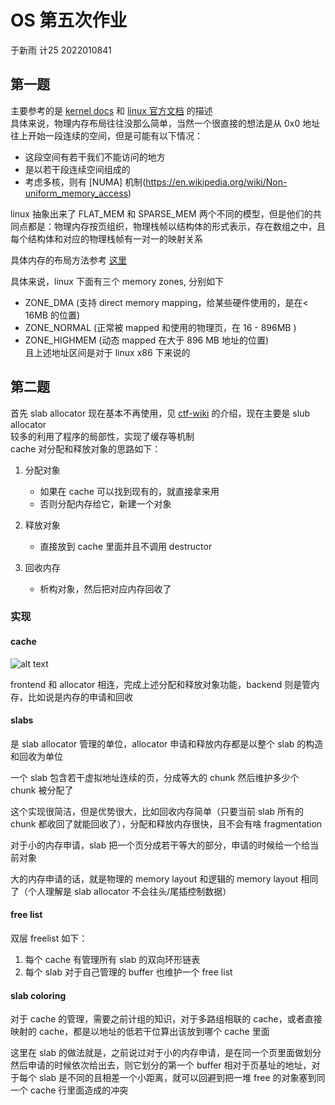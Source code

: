 # OS 第五次作业
于新雨 计25 2022010841
## 第一题
主要参考的是 [kernel docs](https://docs.kernel.org/mm/physical_memory.html) 和 [linux 官方文档](https://docs.kernel.org/mm/memory-model.html) 的描述    
具体来说，物理内存布局往往没那么简单，当然一个很直接的想法是从 0x0 地址往上开始一段连续的空间，但是可能有以下情况：
- 这段空间有若干我们不能访问的地方
- 是以若干段连续空间组成的
- 考虑多核，则有 [NUMA] 机制(https://en.wikipedia.org/wiki/Non-uniform_memory_access)    

linux 抽象出来了 FLAT_MEM 和 SPARSE_MEM 两个不同的模型，但是他们的共同点都是：物理内存按页组织，物理栈帧以结构体的形式表示，存在数组之中，且每个结构体和对应的物理栈帧有一对一的映射关系    

具体内存的布局方法参考 [这里](https://litux.nl/mirror/kerneldevelopment/0672327201/ch11lev1sec2.html)    

具体来说，linux 下面有三个 memory zones, 分别如下
- ZONE_DMA (支持 direct memory mapping，给某些硬件使用的，是在< 16MB 的位置)
- ZONE_NORMAL (正常被 mapped 和使用的物理页，在	16 - 896MB )
- ZONE_HIGHMEM (动态 mapped 在大于 896 MB 地址的位置)    
且上述地址区间是对于 linux x86 下来说的    

## 第二题
首先 slab allocator 现在基本不再使用，见 [ctf-wiki](https://ctf-wiki.org/pwn/linux/kernel-mode/exploitation/heap/heap_overview/#_3) 的介绍，现在主要是 slub allocator     
较多的利用了程序的局部性，实现了缓存等机制     
cache 对分配和释放对象的思路如下：
1. 分配对象
    - 如果在 cache 可以找到现有的，就直接拿来用
    - 否则分配内存给它，新建一个对象
2. 释放对象
    - 直接放到 cache 里面并且不调用 destructor

3. 回收内存
    - 析构对象，然后把对应内存回收了

### 实现
#### cache
![alt text](image-2.png)

frontend 和 allocator 相连，完成上述分配和释放对象功能，backend 则是管内存，比如说是内存的申请和回收     

#### slabs
是 slab allocator 管理的单位，allocator 申请和释放内存都是以整个 slab 的构造和回收为单位    

一个 slab 包含若干虚拟地址连续的页，分成等大的 chunk 然后维护多少个 chunk 被分配了    

这个实现很简洁，但是优势很大，比如回收内存简单（只要当前 slab 所有的 chunk 都收回了就能回收了），分配和释放内存很快，且不会有啥 fragmentation     

对于小的内存申请，slab 把一个页分成若干等大的部分，申请的时候给一个给当前对象    

大的内存申请的话，就是物理的 memory layout 和逻辑的 memory layout 相同了（个人理解是 slab allocator 不会往头/尾插控制数据）    


#### free list
双层 freelist 如下：    
1. 每个 cache 有管理所有 slab 的双向环形链表
2. 每个 slab 对于自己管理的 buffer 也维护一个 free list    

#### slab coloring
对于 cache 的管理，需要之前计组的知识，对于多路组相联的 cache，或者直接映射的 cache，都是以地址的低若干位算出该放到哪个 cache 里面    

这里在 slab 的做法就是，之前说过对于小的内存申请，是在同一个页里面做划分然后申请的时候依次给出去，则它划分的第一个 buffer 相对于页基址的地址，对于每个 slab 是不同的且相差一个小距离，就可以回避到把一堆 free 的对象塞到同一个 cache 行里面造成的冲突